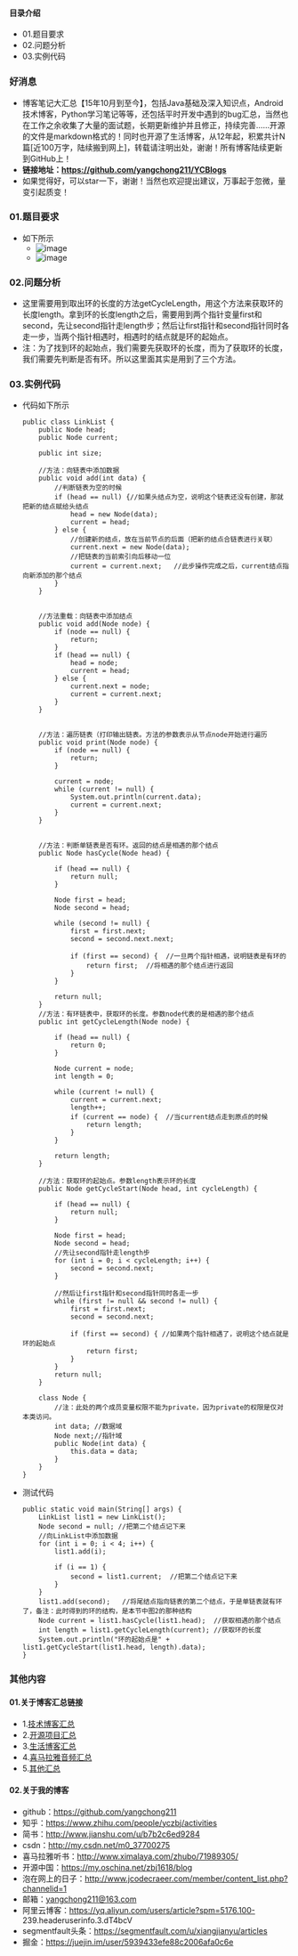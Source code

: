 #### 目录介绍
- 01.题目要求
- 02.问题分析
- 03.实例代码



### 好消息
- 博客笔记大汇总【15年10月到至今】，包括Java基础及深入知识点，Android技术博客，Python学习笔记等等，还包括平时开发中遇到的bug汇总，当然也在工作之余收集了大量的面试题，长期更新维护并且修正，持续完善……开源的文件是markdown格式的！同时也开源了生活博客，从12年起，积累共计N篇[近100万字，陆续搬到网上]，转载请注明出处，谢谢！所有博客陆续更新到GitHub上！
- **链接地址：https://github.com/yangchong211/YCBlogs**
- 如果觉得好，可以star一下，谢谢！当然也欢迎提出建议，万事起于忽微，量变引起质变！




### 01.题目要求
- 如下所示
    - ![image](https://upload-images.jianshu.io/upload_images/4432347-eea7d15c010d9bcf.png?imageMogr2/auto-orient/strip%7CimageView2/2/w/1240)
    - ![image](https://upload-images.jianshu.io/upload_images/4432347-769601dfbebf2b71.png?imageMogr2/auto-orient/strip%7CimageView2/2/w/1240)



### 02.问题分析
- 这里需要用到取出环的长度的方法getCycleLength，用这个方法来获取环的长度length。拿到环的长度length之后，需要用到两个指针变量first和second，先让second指针走length步；然后让first指针和second指针同时各走一步，当两个指针相遇时，相遇时的结点就是环的起始点。
- 注：为了找到环的起始点，我们需要先获取环的长度，而为了获取环的长度，我们需要先判断是否有环。所以这里面其实是用到了三个方法。


### 03.实例代码
- 代码如下所示
    ```
    public class LinkList {
        public Node head;
        public Node current;
    
        public int size;
    
        //方法：向链表中添加数据
        public void add(int data) {
            //判断链表为空的时候
            if (head == null) {//如果头结点为空，说明这个链表还没有创建，那就把新的结点赋给头结点
                head = new Node(data);
                current = head;
            } else {
                //创建新的结点，放在当前节点的后面（把新的结点合链表进行关联）
                current.next = new Node(data);
                //把链表的当前索引向后移动一位
                current = current.next;   //此步操作完成之后，current结点指向新添加的那个结点
            }
        }
    
    
        //方法重载：向链表中添加结点
        public void add(Node node) {
            if (node == null) {
                return;
            }
            if (head == null) {
                head = node;
                current = head;
            } else {
                current.next = node;
                current = current.next;
            }
        }
    
    
        //方法：遍历链表（打印输出链表。方法的参数表示从节点node开始进行遍历
        public void print(Node node) {
            if (node == null) {
                return;
            }
    
            current = node;
            while (current != null) {
                System.out.println(current.data);
                current = current.next;
            }
        }
    
    
        //方法：判断单链表是否有环。返回的结点是相遇的那个结点
        public Node hasCycle(Node head) {
    
            if (head == null) {
                return null;
            }
    
            Node first = head;
            Node second = head;
    
            while (second != null) {
                first = first.next;
                second = second.next.next;
    
                if (first == second) {  //一旦两个指针相遇，说明链表是有环的
                    return first;  //将相遇的那个结点进行返回
                }
            }
    
            return null;
        }
        //方法：有环链表中，获取环的长度。参数node代表的是相遇的那个结点
        public int getCycleLength(Node node) {
    
            if (head == null) {
                return 0;
            }
    
            Node current = node;
            int length = 0;
    
            while (current != null) {
                current = current.next;
                length++;
                if (current == node) {  //当current结点走到原点的时候
                    return length;
                }
            }
    
            return length;
        }
    
        //方法：获取环的起始点。参数length表示环的长度
        public Node getCycleStart(Node head, int cycleLength) {
    
            if (head == null) {
                return null;
            }
    
            Node first = head;
            Node second = head;
            //先让second指针走length步
            for (int i = 0; i < cycleLength; i++) {
                second = second.next;
            }
    
            //然后让first指针和second指针同时各走一步
            while (first != null && second != null) {
                first = first.next;
                second = second.next;
    
                if (first == second) { //如果两个指针相遇了，说明这个结点就是环的起始点
                    return first;
                }
            }
            return null;
        }
    
        class Node {
            //注：此处的两个成员变量权限不能为private，因为private的权限是仅对本类访问。
            int data; //数据域
            Node next;//指针域
            public Node(int data) {
                this.data = data;
            }
        }
    }
    ```
- 测试代码
    ```
    public static void main(String[] args) {
        LinkList list1 = new LinkList();
        Node second = null; //把第二个结点记下来
        //向LinkList中添加数据
        for (int i = 0; i < 4; i++) {
            list1.add(i);
    
            if (i == 1) {
                second = list1.current;  //把第二个结点记下来
            }
        }
        list1.add(second);   //将尾结点指向链表的第二个结点，于是单链表就有环了，备注：此时得到的环的结构，是本节中图2的那种结构
        Node current = list1.hasCycle(list1.head);  //获取相遇的那个结点
        int length = list1.getCycleLength(current); //获取环的长度
        System.out.println("环的起始点是" + list1.getCycleStart(list1.head, length).data);
    }
    ```






### 其他内容
#### 01.关于博客汇总链接
- 1.[技术博客汇总](https://www.jianshu.com/p/614cb839182c)
- 2.[开源项目汇总](https://blog.csdn.net/m0_37700275/article/details/80863574)
- 3.[生活博客汇总](https://blog.csdn.net/m0_37700275/article/details/79832978)
- 4.[喜马拉雅音频汇总](https://www.jianshu.com/p/f665de16d1eb)
- 5.[其他汇总](https://www.jianshu.com/p/53017c3fc75d)



#### 02.关于我的博客
- github：https://github.com/yangchong211
- 知乎：https://www.zhihu.com/people/yczbj/activities
- 简书：http://www.jianshu.com/u/b7b2c6ed9284
- csdn：http://my.csdn.net/m0_37700275
- 喜马拉雅听书：http://www.ximalaya.com/zhubo/71989305/
- 开源中国：https://my.oschina.net/zbj1618/blog
- 泡在网上的日子：http://www.jcodecraeer.com/member/content_list.php?channelid=1
- 邮箱：yangchong211@163.com
- 阿里云博客：https://yq.aliyun.com/users/article?spm=5176.100- 239.headeruserinfo.3.dT4bcV
- segmentfault头条：https://segmentfault.com/u/xiangjianyu/articles
- 掘金：https://juejin.im/user/5939433efe88c2006afa0c6e




